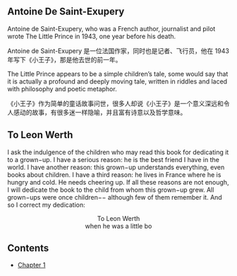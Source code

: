 
## Antoine De Saint-Exupery 

Antoine de Saint-Exupery, who was a French author, journalist and pilot wrote The Little Prince in 1943, one year before his death. 

Antoine de Saint-Exupery 是一位法国作家，同时也是记者、飞行员，他在 1943 年写下《小王子》，那是他去世的前一年。

The Little Prince appears to be a simple children’s tale, some would say that it is actually a profound and deeply moving tale, written in riddles and laced with philosophy and poetic metaphor. 

《小王子》作为简单的童话故事问世，很多人却说《小王子》是一个意义深远和令人感动的故事，有很多迷一样隐喻，并且富有诗意以及哲学意味。

## To Leon Werth

I ask the indulgence of the children who may read this book for dedicating it to a grown−up. I have a serious reason: he is the best friend I have in the world. I have another reason: this grown−up understands everything, even books about children. I have a third reason: he lives in France where he is hungry and cold. He needs cheering up. If all these reasons are not enough, I will dedicate the book to the child from whom this grown−up grew. All grown−ups were once children−− although few of them remember it. And so I correct my dedication:

<center>To Leon Werth</center>
<center>when he was a little bo</center>

## Contents

- [Chapter 1](./01.md)
